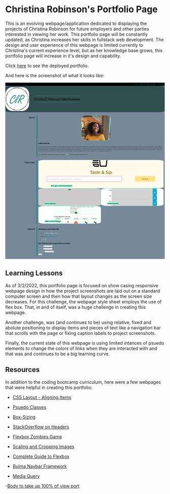 # Christina Robinson's Portfolio Page

This is an evolving webpage/application dedicated to displaying the projects of Christina Robinson for future employers and other parties interested in viewing her work. This portfolio page will be constantly updated, as Christina increases her skills in fullstack web development. The design and user experience of this webpage is limited currently to Christina's current experience level, but as her knowledge base grows, this portfolio page will increase in it's design and capability.

Click [here](https://channellnumber5.github.io/CRobinsonPortfolio/) to see the deployed portfolio.

And here is the screenshot of what it looks like:

![Portfolio Page Screenshot](./Assets/Images/CRobinsonPortfolio_screenShot_APR2022.png)

## Learning Lessons

As of 3/2/2022, this portfolio page is focused on show casing responsive webpage design in how the project screenshots are laid out on a standard computer screen and then how that layout changes as the screen size decreases. For this challenge, the webpage style sheet employs the use of flex box. That, in and of itself, was a huge challenge in creating this webpage.

Another challenge, was (and continues to be) using relative, fixed and abolute positioning to display items and pieces of text like a navigation bar that scrolls with the page or fixing caption labels to project screenshots. 

Finally, the current state of this webpage is using limited intances of psuedo elements to change the colors of links when they are interacted with and that was and continues to be a big learning curve.

## Resources

In addition to the coding bootcamp curriculum, here were a few webpages that were helpful in creating this portfolio:

- [CSS Layout - Aligning Items](https://www.w3schools.com/css/css_align.asp)

- [Psuedo Classes](https://developer.mozilla.org/en-US/docs/Web/CSS/:visited)

- [Box-Sizing](https://developer.mozilla.org/en-US/docs/Web/CSS/box-sizing)

- [StackOverflow on Headers](https://stackoverflow.com/questions/41576098/header-and-footer-doesnt-reach-the-edges-of-webpage)

- [Flexbox Zombies Game](https://mastery.games/flexboxzombies)

- [Scaling and Cropping Images](https://www.digitalocean.com/community/tutorials/css-cropping-images-object-fit)

- [Complete Guide to Flexbox](https://css-tricks.com/snippets/css/a-guide-to-flexbox/)

- [Bulma Navbar Framework](https://bulma.io/documentation/components/navbar/)

- [Media Query](https://www.w3schools.com/cssref/css3_pr_mediaquery.asp)

-[Body to take up 100% of view port](https://www.freecodecamp.org/news/html-page-width-height/)